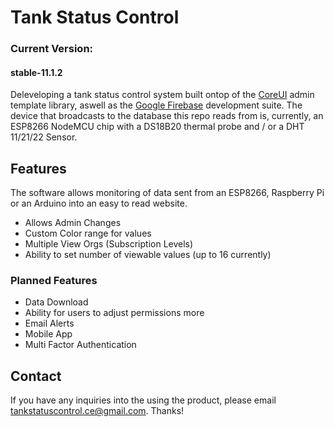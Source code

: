 # Tank Status Control

### Current Version:
#### stable-11.1.2

Deleveloping a tank status control system built ontop of the [CoreUI](https://github.com/coreui/coreui) admin template library, aswell as the [Google Firebase](https://firebase.google.com) development suite. The device that broadcasts to the database this repo reads from is, currently, an ESP8266 NodeMCU chip with a DS18B20 thermal probe and / or a DHT 11/21/22 Sensor.

## Features

The software allows monitoring of data sent from an ESP8266, Raspberry Pi or an Arduino into an easy to read website. 
 - Allows Admin Changes
 - Custom Color range for values
 - Multiple View Orgs (Subscription Levels)
 - Ability to set number of viewable values (up to 16 currently)

### Planned Features
 - Data Download
 - Ability for users to adjust permissions more
 - Email Alerts
 - Mobile App
 - Multi Factor Authentication

## Contact

If you have any inquiries into the using the product, please email [tankstatuscontrol.ce@gmail.com](mailto:tankstatuscontrol.ce@gmail.com). Thanks!
